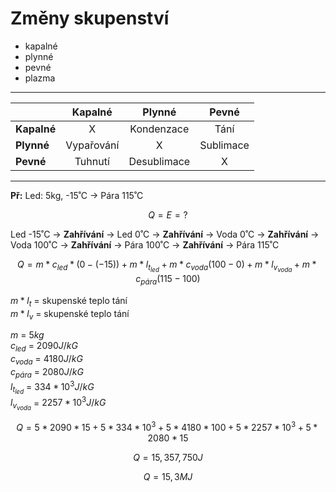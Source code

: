 # Změny skupenství
- kapalné
- plynné
- pevné
- plazma

<hr>

||Kapalné|Plynné|Pevné|
|-|:----:|:-----:|:---:|
|**Kapalné**|X|Kondenzace|Tání|
|**Plynné**|Vypařování|X|Sublimace|
|**Pevné**|Tuhnutí|Desublimace|X|

<hr>

**Př:**
Led: 5kg, -15˚C -> Pára 115˚C


$$
Q = E = ?
$$

Led -15˚C -> **Zahřívání** -> Led 0˚C -> **Zahřívání** -> Voda 0˚C -> **Zahřívání** -> Voda 100˚C -> **Zahřívání** -> Pára 100˚C -> **Zahřívání** -> Pára 115˚C

$$
Q = m*c_{led}*(0-(-15))+m*l_{t_{led}} + m * c_{voda}(100-0)+m*l_{v_{voda}}+m*c_{pára}(115-100)
$$

$m*l_{t}$ = skupenské teplo tání  
$m*l_{v}$ = skupenské teplo tání

$m$ = $5kg$  
$c_{led}$ = $2090J/kG$  
$c_{voda}$ = $4180J/kG$  
$c_{pára}$ = $2080J/kG$  
$l_{t_{led}}$ = $334*10^3J/kG$  
$l_{v_{voda}}$ = $2257*10^3J/kG$

$$
Q = 5*2090*15 + 5*334*10^3 + 5*4180*100 + 5*2257*10^3 + 5*2080*15
$$

$$
Q = 15,357,750 J
$$

$$
Q = 15,3MJ
$$